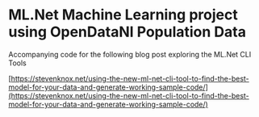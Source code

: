 # ML.Net Machine Learning project using OpenDataNI Population Data

Accompanying code for the following blog post exploring the ML.Net CLI Tools

[https://stevenknox.net/using-the-new-ml-net-cli-tool-to-find-the-best-model-for-your-data-and-generate-working-sample-code/](https://stevenknox.net/using-the-new-ml-net-cli-tool-to-find-the-best-model-for-your-data-and-generate-working-sample-code/)


